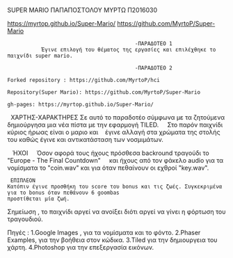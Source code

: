 SUPER MARIO
ΠΑΠΑΠΟΣΤΟΛΟΥ ΜΥΡΤΩ 
Π2016030

 https://myrtop.github.io/Super-Mario/
 https://github.com/MyrtoP/Super-Mario
 
                                             -ΠΑΡΑΔΟΤΕΟ 1 
               Έγινε επιλογή του θέματος της εργασίες και επιλέχθηκε το παιχνίδι super mario.

                                             -ΠΑΡΑΔΟΤΕΟ 2 
    
    Forked repository : https://github.com/MyrtoP/hci
    
    Repository(Super Mario): https://github.com/MyrtoP/Super-Mario
    
    gh-pages: https://myrtop.github.io/Super-Mario/ 
    
    ΧΆΡΤΗΣ-ΧΑΡΑΚΤΗΡΕΣ
    Σε αυτό το παραδοτέο σύμφωνα με τα ζητούμενα  δημιούργησα μια νέα πίστα με την εφαρμογή TILED. 
     Στο παρόν παιχνίδι κύριος ήρωας είναι o μαριο και
    έγινε αλλαγή  στα χρώματα της στολής του καθώς έγινε και αντικατάσταση των νοσμιμάτων. 
    
    ΉΧΟΙ 
     Όσον αφορά τους ήχους πρόσθεσα backround τραγούδι το "Europe - The Final Countdown"
     και ήχους από τον φάκελο audio για τα νομίσματα το "coin.wav"
     και για όταν πεθαίνουν οι εχθροί "key.wav". 
     
     ΕΠΙΠΛΕΟΝ
    Κατόπιν έγινε προσθήκη του score του bonus και τις ζωές. Συγκεκριμένα για το bonus όταν πεθάνουν 6 goombas 
    προστίθεται μία ζωή. 
   Σημείωση , το παιχνίδι αργεί να ανοίξει διότι αργεί να γίνει η φόρτωση του τραγουδιού.
   
  Πηγές :
  1.Google Images , για τα νομίσματα και το φόντο. 
  2.Phaser Examples, για την βοήθεια στον κώδικα.
  3.Tiled για την δημιουργεια του χάρτη.
  4.Photoshop για την επεξεργασία εικόνων.

